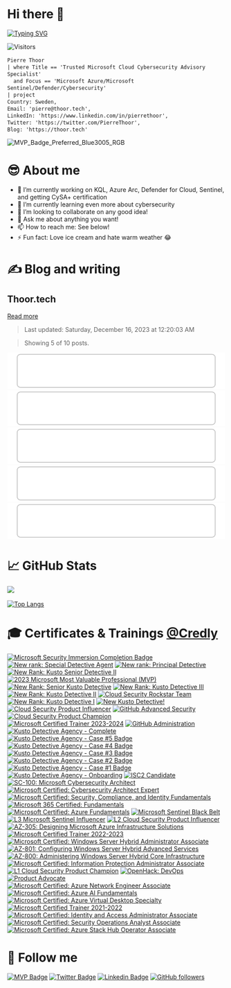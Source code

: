 # Hi there 👋

[![Typing SVG](https://readme-typing-svg.demolab.com?font=Fira+Code&pause=1000&width=435&lines=Welcome+to+my+GitHub+profile)](https://git.io/typing-svg)

![Visitors](https://api.visitorbadge.io/api/visitors?path=https%3A%2F%2Fgithub.com%2Fpthoor%2Fpthoor&labelColor=%232ccce4&countColor=%23555555)

```kusto
Pierre Thoor
| where Title == 'Trusted Microsoft Cloud Cybersecurity Advisory Specialist'
  and Focus == 'Microsoft Azure/Microsoft Sentinel/Defender/Cybersecurity' 
| project 
Country: Sweden, 
Email: 'pierre@thoor.tech', 
LinkedIn: 'https://www.linkedin.com/in/pierrethoor',
Twitter: 'https://twitter.com/PierreThoor',
Blog: 'https://thoor.tech'
```

![MVP_Badge_Preferred_Blue3005_RGB](https://user-images.githubusercontent.com/34333810/197189980-e067690f-fc0c-4f2c-b7c6-425bcf53b37d.png)

# 😎 About me 

- 🔭 I’m currently working on KQL, Azure Arc, Defender for Cloud, Sentinel, and getting CySA+ certification
- 🌱 I’m currently learning even more about cybersecurity
- 👯 I’m looking to collaborate on any good idea!
- 💬 Ask me about anything you want!
- 📫 How to reach me: See below!
- ⚡ Fun fact: Love ice cream and hate warm weather 😂

# ✍️ Blog and writing
<!-- blog-post-list:start -->
## Thoor.tech



[Read more](/)
> Last updated: Saturday, December 16, 2023 at 12:20:03 AM

> Showing 5 of 10 posts.

[![New Patch Management tool in the cloud - Azure Update Manager (AUM) is now GA](https://raw.githubusercontent.com/pthoor/pthoor/main/blog-posts/Thoor.tech/New_Patch_Management_tool_in_the_cloud_-_Azure_Update_Manager_(AUM)_is_now_GA.svg)](/Azure-Update-Manager-Costs/)
[![Windows Server 2012/2012 R2 - End of support, what to do with Security Updates?](https://raw.githubusercontent.com/pthoor/pthoor/main/blog-posts/Thoor.tech/Windows_Server_2012_2012_R2_-_End_of_support__what_to_do_with_Security_Updates_.svg)](/Windows-Server-2012-ESU/)
[![Kusto Detective Agency - Season 2 Case 7](https://raw.githubusercontent.com/pthoor/pthoor/main/blog-posts/Thoor.tech/Kusto_Detective_Agency_-_Season_2_Case_7.svg)](/KDA-S2E7/)
[![Microsoft Sentinel and Azure OpenAI](https://raw.githubusercontent.com/pthoor/pthoor/main/blog-posts/Thoor.tech/Microsoft_Sentinel_and_Azure_OpenAI.svg)](/sentinel-and-azure-openai/)
[![Kusto Detective Agency - Season 2 Case 6](https://raw.githubusercontent.com/pthoor/pthoor/main/blog-posts/Thoor.tech/Kusto_Detective_Agency_-_Season_2_Case_6.svg)](/KDA-S2E6/)


<!-- blog-post-list:end -->

# 📈 GitHub Stats
<picture>
<source 
  srcset="https://github-readme-stats.vercel.app/api?username=pthoor&show_icons=true&theme=dark"
  media="(prefers-color-scheme: dark)"
/>
<source
  srcset="https://github-readme-stats.vercel.app/api?username=pthoor&show_icons=true"
  media="(prefers-color-scheme: light), (prefers-color-scheme: no-preference)"
/>
<img src="https://github-readme-stats.vercel.app/api?username=pthoor&show_icons=true" />
</picture>

[![Top Langs](https://github-readme-stats.vercel.app/api/top-langs/?username=pthoor&layout=compact&text_color=daf7dc&bg_color=151515&hide=css,html,php)](https://github.com/pthoor/github-readme-stats)

# 🎓 Certificates & Trainings [@Credly](https://www.credly.com/users/pierre-thoor/badges?sort=-state_updated_at&page=1)
<!--START_SECTION:badges-->

[![Microsoft Security Immersion Completion Badge](https://images.credly.com/size/110x110/images/693308cf-f47f-41c0-8e71-0f28e4bc6a52/image.png)](http://www.credly.com/badges/7235876c-a64e-4857-90e6-842c0ec02e53 "Microsoft Security Immersion Completion Badge")
[![New rank: Special Detective Agent](https://images.credly.com/size/110x110/images/b096f449-fce1-42d7-be93-e6e1e32e171b/image.png)](http://www.credly.com/badges/871e2a10-01fc-4c8e-82d4-f7665d4b409e "New rank: Special Detective Agent")
[![New rank: Principal Detective](https://images.credly.com/size/110x110/images/8db7e105-c19e-4df8-87a4-ed1d5ccbc32b/image.png)](http://www.credly.com/badges/83e55150-1041-4d57-a375-9a8f240f0263 "New rank: Principal Detective")
[![New Rank: Kusto Senior Detective II](https://images.credly.com/size/110x110/images/2fb50859-656e-4390-b4ca-88bc2b619867/image.png)](http://www.credly.com/badges/4c8dff8f-a40f-42f8-a932-e5067fee5937 "New Rank: Kusto Senior Detective II")
[![2023 Microsoft Most Valuable Professional (MVP)](https://images.credly.com/size/110x110/images/5c687ffb-7ab6-4fd5-bf8c-14f0178acd21/image.png)](http://www.credly.com/badges/c3313322-21ff-417b-9190-fd3722c1fb96 "2023 Microsoft Most Valuable Professional (MVP)")
[![New Rank: Senior Kusto Detective](https://images.credly.com/size/110x110/images/79b22d1d-cb2d-471e-add7-bbe2e1672f61/image.png)](http://www.credly.com/badges/1fe2a960-c4cf-4335-9ad1-8bafca524d76 "New Rank: Senior Kusto Detective")
[![New Rank: Kusto Detective III](https://images.credly.com/size/110x110/images/27c40e7b-98b2-4312-b52c-4454f6c90c52/image.png)](http://www.credly.com/badges/ea1579c4-8842-4827-8565-9e80068949fa "New Rank: Kusto Detective III")
[![New Rank: Kusto Detective II](https://images.credly.com/size/110x110/images/8fc10fee-7b05-4b86-8504-01abf614bcac/image.png)](http://www.credly.com/badges/23be7287-38d4-4f97-886e-0ce6b971ce25 "New Rank: Kusto Detective II")
[![Cloud Security Rockstar Team](https://images.credly.com/size/110x110/images/4ae7bb2a-33ea-43c6-a76a-0b67f2ad12ec/image.png)](http://www.credly.com/badges/3bb3054d-f375-4db8-ab55-e9622200a8a3 "Cloud Security Rockstar Team")
[![New Rank: Kusto Detective I](https://images.credly.com/size/110x110/images/304d7409-3dd5-40b6-ab20-88d3ec012eb1/image.png)](http://www.credly.com/badges/df9d0586-e639-40bc-9284-a0e7164a9c0e "New Rank: Kusto Detective I")
[![New Kusto Detective!](https://images.credly.com/size/110x110/images/1e07abc3-dc08-4320-af38-43824afc659d/image.png)](http://www.credly.com/badges/3d79d28b-4c21-42ca-8578-bac788f914c7 "New Kusto Detective!")
[![Cloud Security Product Influencer](https://images.credly.com/size/110x110/images/0c1eb2a2-25d8-411d-b195-d0c88cf3a3c5/image.png)](http://www.credly.com/badges/087196bf-179c-4035-aa90-063b14dc336b "Cloud Security Product Influencer")
[![GitHub Advanced Security](https://images.credly.com/size/110x110/images/c9ed294b-f8ac-48fa-a8c3-96dab1f110f2/image.png)](http://www.credly.com/badges/28412719-c3d8-4a73-86ef-bea9eb470ffb "GitHub Advanced Security")
[![Cloud Security Product Champion](https://images.credly.com/size/110x110/images/7941cf3f-4295-4553-a57f-f0abf155d24e/image.png)](http://www.credly.com/badges/a729e668-aeb6-4bcd-936c-66fb8d5ce12d "Cloud Security Product Champion")
[![Microsoft Certified Trainer 2023-2024](https://images.credly.com/size/110x110/images/fd6bb2af-2f05-4d9b-a23e-39f8e309a82d/image.png)](http://www.credly.com/badges/3479f01e-13d6-4008-a5af-decb5e9fec18 "Microsoft Certified Trainer 2023-2024")
[![GitHub Administration](https://images.credly.com/size/110x110/images/34880f37-8ec8-4542-a78a-73ba6647208e/image.png)](http://www.credly.com/badges/e7ebc60f-9e40-475f-89d6-34de724248df "GitHub Administration")
[![Kusto Detective Agency - Complete](https://images.credly.com/size/110x110/images/6726e724-5ce8-477e-93f5-6b39d6933273/image.png)](http://www.credly.com/badges/8c8f51b7-e1ba-4213-9f9b-0c16cafe5ceb "Kusto Detective Agency - Complete")
[![Kusto Detective Agency - Case #5 Badge](https://images.credly.com/size/110x110/images/43b452c6-89f2-4649-bb84-19f3166a833e/image.png)](http://www.credly.com/badges/7e3aa69b-5a82-4f8d-8d17-c6e4564c8e89 "Kusto Detective Agency - Case #5 Badge")
[![Kusto Detective Agency - Case #4 Badge](https://images.credly.com/size/110x110/images/e7522dc8-886b-4a5b-9436-535e1adaa5c5/image.png)](http://www.credly.com/badges/24ff3a06-06f1-4532-83e3-3cf0ac9bd38b "Kusto Detective Agency - Case #4 Badge")
[![Kusto Detective Agency - Case #3 Badge](https://images.credly.com/size/110x110/images/9e9311e6-911b-4193-86ae-9b80c8b410fe/image.png)](http://www.credly.com/badges/d729d9af-5445-40d8-b3c0-ceb3d81ca0ee "Kusto Detective Agency - Case #3 Badge")
[![Kusto Detective Agency - Case #2 Badge](https://images.credly.com/size/110x110/images/ba8eb12f-2d57-4e9c-b1da-c395bd1d7fd3/image.png)](http://www.credly.com/badges/a8b01708-cf9c-4e7a-ab70-4c579de7a2f2 "Kusto Detective Agency - Case #2 Badge")
[![Kusto Detective Agency - Case #1 Badge](https://images.credly.com/size/110x110/images/14d53c52-2701-4045-9f89-e5e510eee2fd/image.png)](http://www.credly.com/badges/78b25291-7313-4270-ae93-55e42595e746 "Kusto Detective Agency - Case #1 Badge")
[![Kusto Detective Agency - Onboarding](https://images.credly.com/size/110x110/images/84201552-025f-4b97-81c4-55be4ba896ff/image.png)](http://www.credly.com/badges/93262016-762f-4545-89f8-a8af4072b32e "Kusto Detective Agency - Onboarding")
[![ISC2 Candidate](https://images.credly.com/size/110x110/images/9180921d-4a13-429e-9357-6f9706a554f0/image.png)](http://www.credly.com/badges/6de41b49-1d72-410b-bfe2-b38e95bdcd90 "ISC2 Candidate")
[![SC-100: Microsoft Cybersecurity Architect](https://images.credly.com/size/110x110/images/c34a6df4-c7bd-461b-ac12-deab18ab6804/image.png)](http://www.credly.com/badges/0f483b27-8670-415f-9bed-a8edbbb88b47 "SC-100: Microsoft Cybersecurity Architect")
[![Microsoft Certified: Cybersecurity Architect Expert](https://images.credly.com/size/110x110/images/0ba22331-acf9-4e8a-8ce3-b4cc3d376040/image.png)](http://www.credly.com/badges/25c0d45f-17cf-47ff-afe1-117a45308c1e "Microsoft Certified: Cybersecurity Architect Expert")
[![Microsoft Certified: Security, Compliance, and Identity Fundamentals](https://images.credly.com/size/110x110/images/fc1352af-87fa-4947-ba54-398a0e63322e/security-compliance-and-identity-fundamentals-600x600.png)](http://www.credly.com/badges/1df6d5bc-db65-4a41-b797-e5aef213fc99 "Microsoft Certified: Security, Compliance, and Identity Fundamentals")
[![Microsoft 365 Certified: Fundamentals](https://images.credly.com/size/110x110/images/0c6d9839-f468-4adc-987d-5cfae4a9ee67/image.png)](http://www.credly.com/badges/0521622a-e099-4457-b30d-b7c846d9240b "Microsoft 365 Certified: Fundamentals")
[![Microsoft Certified: Azure Fundamentals](https://images.credly.com/size/110x110/images/be8fcaeb-c769-4858-b567-ffaaa73ce8cf/image.png)](http://www.credly.com/badges/0a9a8d52-421b-4ed5-8c58-c49408e26a6e "Microsoft Certified: Azure Fundamentals")
[![Microsoft Sentinel Black Belt](https://images.credly.com/size/110x110/images/23d9f8d7-d662-4b93-b1b2-2fbe5b9e06e7/CREDLY_Microsoft_Sentinel_Black_Belt_V1.png)](http://www.credly.com/badges/28b47cc0-a5be-41c3-95a3-1237917fc633 "Microsoft Sentinel Black Belt")
[![L3 Microsoft Sentinel Influencer](https://images.credly.com/size/110x110/images/41b63430-ded3-4d19-994c-494e91821d3d/CREDLY_Microsoft_Cloud_Security_Digital_Badges_Sentinel_Influencer.png)](http://www.credly.com/badges/97ae9753-b447-47b1-9bb7-57efdda4a245 "L3 Microsoft Sentinel Influencer")
[![L2 Cloud Security Product Influencer](https://images.credly.com/size/110x110/images/3eaf938e-b1e2-4a1a-b3bf-896e4e00c36b/CREDLY_Microsoft_Cloud_Security_Digital_Badges_Product_Influencer.png)](http://www.credly.com/badges/9816a9d3-6c2e-41d5-926a-fbfa1c63e9c5 "L2 Cloud Security Product Influencer")
[![AZ-305: Designing Microsoft Azure Infrastructure Solutions](https://images.credly.com/size/110x110/images/9d7dc4c0-5681-41fc-b96b-26e9157786d7/image.png)](http://www.credly.com/badges/b88638fe-e44a-475e-96eb-5814aa271fd6 "AZ-305: Designing Microsoft Azure Infrastructure Solutions")
[![Microsoft Certified Trainer 2022-2023](https://images.credly.com/size/110x110/images/bb4156e4-c2e1-4399-b03c-af6feb7a6cc4/image.png)](http://www.credly.com/badges/b0b77e28-1dd8-420f-b965-41df9dbde40b "Microsoft Certified Trainer 2022-2023")
[![Microsoft Certified: Windows Server Hybrid Administrator Associate](https://images.credly.com/size/110x110/images/9383e4b7-dbc0-4618-be67-3cd02fba948a/image.png)](http://www.credly.com/badges/7b440019-2a9f-4186-82c9-80a09ccf21fc "Microsoft Certified: Windows Server Hybrid Administrator Associate")
[![AZ-801: Configuring Windows Server Hybrid Advanced Services](https://images.credly.com/size/110x110/images/cc3c9fd5-123a-439e-a297-e31f40b79aaa/image.png)](http://www.credly.com/badges/58370bab-a107-40e2-844c-7d907a709ff6 "AZ-801: Configuring Windows Server Hybrid Advanced Services")
[![AZ-800: Administering Windows Server Hybrid Core Infrastructure](https://images.credly.com/size/110x110/images/863b781b-4c02-47e9-bb31-11a2a1e2fd79/image.png)](http://www.credly.com/badges/f1ebc244-e189-49a9-8c59-337ca3e38c25 "AZ-800: Administering Windows Server Hybrid Core Infrastructure")
[![Microsoft Certified: Information Protection Administrator Associate](https://images.credly.com/size/110x110/images/c36c96ec-5e83-4a77-868d-aca5e757cb92/information-protection-administrator-associate-600x600.png)](http://www.credly.com/badges/3d60260b-44fe-4b13-aa24-5a84c74b8dd7 "Microsoft Certified: Information Protection Administrator Associate")
[![L1 Cloud Security Product Champion](https://images.credly.com/size/110x110/images/d61f7412-22b1-48e0-802a-53651e31158b/CREDLY_Microsoft_Cloud_Security_Digital_Badges_Product_Champion.png)](http://www.credly.com/badges/b6a33f35-efd5-4001-84fc-27f8aaba08ff "L1 Cloud Security Product Champion")
[![OpenHack: DevOps](https://images.credly.com/size/110x110/images/0384f554-6401-42d2-b494-02a6d2fd3013/DevOps.png)](http://www.credly.com/badges/ef3e30cb-5b02-469e-a576-6a8be4adeaf8 "OpenHack: DevOps")
[![Product Advocate](https://images.credly.com/size/110x110/images/fc9813bf-dc40-4491-aa49-78e7111f534f/Microsoft_Cloud_Security_Digital_Badge_Product_Advocate_2021.png)](http://www.credly.com/badges/bcbd568d-d00e-449d-9190-8b8ce084640c "Product Advocate")
[![Microsoft Certified: Azure Network Engineer Associate](https://images.credly.com/size/110x110/images/c3a2e51d-7984-48cc-a4cb-88d4e8487037/azure-network-engineer-associate-600x600.png)](http://www.credly.com/badges/e21d4882-93a7-499d-837d-d0979a63c4f0 "Microsoft Certified: Azure Network Engineer Associate")
[![Microsoft Certified: Azure AI Fundamentals](https://images.credly.com/size/110x110/images/4136ced8-75d5-4afb-8677-40b6236e2672/azure-ai-fundamentals-600x600.png)](http://www.credly.com/badges/52e2944f-b6eb-4560-918a-6806aeff3b79 "Microsoft Certified: Azure AI Fundamentals")
[![Microsoft Certified: Azure Virtual Desktop Specialty](https://images.credly.com/size/110x110/images/ea009208-e2d6-432e-bbf6-d34d28b0835f/azure-virtual-desktop-specialty-600x600.png)](http://www.credly.com/badges/b9823945-dc41-432b-ba8a-ca265c249cb1 "Microsoft Certified: Azure Virtual Desktop Specialty")
[![Microsoft Certified Trainer 2021-2022](https://images.credly.com/size/110x110/images/a6ea4416-4f34-4a85-bc24-eb3fe32fd241/MCT-Microsoft_Certified_Trainer-600x600.png)](http://www.credly.com/badges/808934f5-ff9c-4eff-b792-2cb79b82f373 "Microsoft Certified Trainer 2021-2022")
[![Microsoft Certified: Identity and Access Administrator Associate](https://images.credly.com/size/110x110/images/91295436-0704-4b98-8e1a-ef5f937bda21/identity-and-access-administrator-associate-600x600.png)](http://www.credly.com/badges/2e79b7db-8dee-4d08-ad5c-5d8d466faa8b "Microsoft Certified: Identity and Access Administrator Associate")
[![Microsoft Certified: Security Operations Analyst Associate](https://images.credly.com/size/110x110/images/7e75516f-5149-4d19-8d09-aa3dab4907cb/security-operations-analyst-associate-600x600.png)](http://www.credly.com/badges/9eb73d01-3320-4113-a2fe-e444d8ff8071 "Microsoft Certified: Security Operations Analyst Associate")
[![Microsoft Certified: Azure Stack Hub Operator Associate](https://images.credly.com/size/110x110/images/58a01ed5-1323-45f5-bc6b-2ab9beaf2ccf/azure-stack-hub-operator-associate-600x600.png)](http://www.credly.com/badges/29517c20-5e1f-40fd-8535-f05791d4565b "Microsoft Certified: Azure Stack Hub Operator Associate")
<!--END_SECTION:badges-->

# 🔔 Follow me
[![MVP Badge](https://img.shields.io/badge/-Microsoft-blue?style=flat-square&logo=Microsoft&logoColor=white&link=https://mvp.microsoft.com/en-us/PublicProfile/5004683)](https://mvp.microsoft.com/en-us/PublicProfile/5004683)
[![Twitter Badge](https://img.shields.io/twitter/follow/PierreThoor?style=social)](https://twitter.com/PierreThoor)
[![Linkedin Badge](https://img.shields.io/badge/-PierreThoor-blue?style=flat-square&logo=Linkedin&logoColor=white&link=https://www.linkedin.com/in/pierrethoor/)](https://www.linkedin.com/in/pierrethoor/) 
[![GitHub followers](https://img.shields.io/github/followers/pthoor?label=Follow&style=social)](https://github.com/pthoor/?tab=follow)

